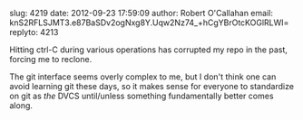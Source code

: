 slug:    4219
date:    2012-09-23 17:59:09
author:  Robert O'Callahan
email:   knS2RFLSJMT3.e87BaSDv2ogNxg8Y.Uqw2Nz74_+hCgYBrOtcKOGlRLWI=
replyto: 4213

Hitting ctrl-C during various operations has corrupted my repo in the
past, forcing me to reclone.

The git interface seems overly complex to me, but I don't think one
can avoid learning git these days, so it makes sense for everyone to
standardize on git as *the* DVCS until/unless something fundamentally
better comes along.
